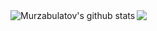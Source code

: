 
<img align="left" src="https://github-readme-stats.vercel.app/api?username=Murzabulatov&show_icons=true&include_all_commits=true&hide_border=true&count_private=true" alt="Murzabulatov's github stats" />
<img align="left" src="https://github-readme-stats.vercel.app/api/top-langs/?username=Murzabulatov&hide=CSS&layout=compact&hide_border=true" />
